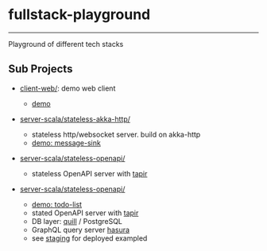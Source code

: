 # fullstack-playground
---

Playground of different tech stacks

## Sub Projects

- [client-web/](client-web): demo web client
    - [demo](https://client-demo.jokester.io/)

- [server-scala/stateless-akka-http/](server-scala/stateless-akka-http/)
    - stateless http/websocket server. build on akka-http
    - [demo: message-sink](https://client-demo.jokester.io/message-sink)

- [server-scala/stateless-openapi/](server-scala/stateless-openapi/)
    - stateless OpenAPI server with [tapir](https://github.com/softwaremill/tapir)

- [server-scala/stateless-openapi/](server-scala/stateless-openapi/)
    - [demo: todo-list](https://client-demo.jokester.io/todo-list)
    - stated OpenAPI server with [tapir](https://github.com/softwaremill/tapir)
    - DB layer: [quill](https://github.com/getquill/quill) / PostgreSQL
    - GraphQL query server [hasura](https://hasura.io)
    - see [staging](staging/) for deployed exampled

